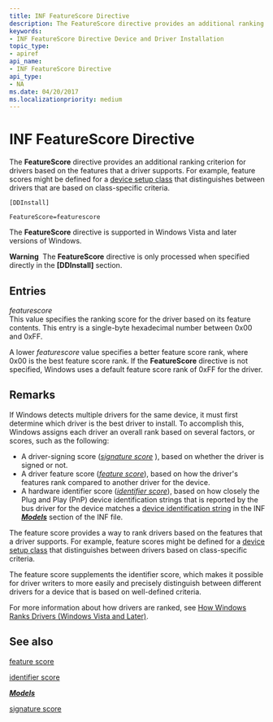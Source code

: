 ```yaml
---
title: INF FeatureScore Directive
description: The FeatureScore directive provides an additional ranking criterion for drivers based on the features that a driver supports.
keywords:
- INF FeatureScore Directive Device and Driver Installation
topic_type:
- apiref
api_name:
- INF FeatureScore Directive
api_type:
- NA
ms.date: 04/20/2017
ms.localizationpriority: medium
---
```


# INF FeatureScore Directive


The **FeatureScore** directive provides an additional ranking criterion for drivers based on the features that a driver supports. For example, feature scores might be defined for a [device setup class](./overview-of-device-setup-classes.md) that distinguishes between drivers that are based on class-specific criteria.

```inf
[DDInstall]
  
FeatureScore=featurescore
```

The **FeatureScore** directive is supported in Windows Vista and later versions of Windows.

**Warning**  The **FeatureScore** directive is only processed when specified directly in the **\[DDInstall\]** section.

 

## Entries


<a href="" id="featurescore"></a>*featurescore*  
This value specifies the ranking score for the driver based on its feature contents. This entry is a single-byte hexadecimal number between 0x00 and 0xFF.

A lower *featurescore* value specifies a better feature score rank, where 0x00 is the best feature score rank. If the **FeatureScore** directive is not specified, Windows uses a default feature score rank of 0xFF for the driver.

Remarks
-------

If Windows detects multiple drivers for the same device, it must first determine which driver is the best driver to install. To accomplish this, Windows assigns each driver an overall rank based on several factors, or scores, such as the following:

-   A driver-signing score ([*signature score*](signature-score--windows-vista-and-later-.md) ), based on whether the driver is signed or not.
-   A driver feature score ([*feature score*](feature-score--windows-vista-and-later-.md)), based on how the driver's features rank compared to another driver for the device.
-   A hardware identifier score ([*identifier score*](identifier-score--windows-vista-and-later-.md)), based on how closely the Plug and Play (PnP) device identification strings that is reported by the bus driver for the device matches a [device identification string](device-identification-strings.md) in the INF [***Models***](inf-models-section.md) section of the INF file.

The feature score provides a way to rank drivers based on the features that a driver supports. For example, feature scores might be defined for a [device setup class](./overview-of-device-setup-classes.md) that distinguishes between drivers based on class-specific criteria.

The feature score supplements the identifier score, which makes it possible for driver writers to more easily and precisely distinguish between different drivers for a device that is based on well-defined criteria.

For more information about how drivers are ranked, see [How Windows Ranks Drivers (Windows Vista and Later)](how-setup-ranks-drivers--windows-vista-and-later-.md).

## See also


[feature score](feature-score--windows-vista-and-later-.md)

[identifier score](identifier-score--windows-vista-and-later-.md)

[***Models***](inf-models-section.md)

[signature score](signature-score--windows-vista-and-later-.md)

 

